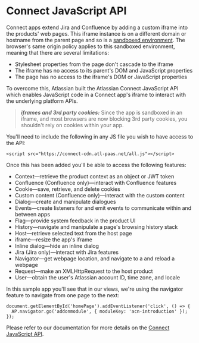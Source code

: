 # Connect JavaScript API

Connect apps extend Jira and Confluence by adding a custom iframe into the products' web pages. This iframe instance is 
on a different domain or hostname from the parent page and so is a 
[sandboxed environment](https://en.wikipedia.org/wiki/Sandbox_%28computer_security%29). The browser's same origin policy 
applies to this sandboxed environment, meaning that there are several limitations:

- Stylesheet properties from the page don't cascade to the iframe
- The iframe has no access to its parent's DOM and JavaScript properties
- The page has no access to the iframe's DOM or JavaScript properties

To overcome this, Atlassian built the Atlassian Connect JavaScript API which enables JavaScript code in a Connect app's
iframe to interact with the underlying platform APIs.

> **_iframes and 3rd party cookies:_** Since the app is sandboxed in an iframe, and most browsers are now blocking 3rd party cookies, you shouldn't rely on cookies within your app.

You'll need to include the following in any JS file you wish to have access to the API:

```
<script src="https://connect-cdn.atl-paas.net/all.js"></script>
```

Once this has been added you'll be able to access the following features:
- Context—retrieve the product context as an object or JWT token
- Confluence (Confluence only)—interact with Confluence features
- Cookie—save, retrieve, and delete cookies
- Custom content (Confluence only)—interact with the custom content
- Dialog—create and manipulate dialogues
- Events—create listeners for and emit events to communicate within and between apps
- Flag—provide system feedback in the product UI
- History—navigate and manipulate a page's browsing history stack
- Host—retrieve selected text from the host page
- iframe—resize the app's iframe
- Inline dialog—hide an inline dialog
- Jira (Jira only)—interact with Jira features
- Navigator—get webpage location, and navigate to a and reload a webpage
- Request—make an XMLHttpRequest to the host product
- User—obtain the user's Atlassian account ID, time zone, and locale

In this sample app you'll see that in our views, we're using the navigator feature to navigate from one page to the next:

```
document.getElementById('homePage').addEventListener('click', () => {
  AP.navigator.go('addonmodule', { moduleKey: 'acn-introduction' });
});
```

Please refer to our documentation for more details on the [Connect JavaScript API](https://developer.atlassian.com/cloud/jira/platform/about-the-connect-javascript-api/).